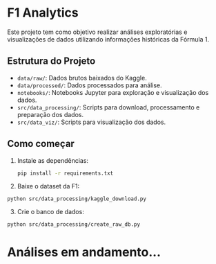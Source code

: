 # F1 Analytics

Este projeto tem como objetivo realizar análises exploratórias e visualizações de dados utilizando informações históricas da Fórmula 1.

## Estrutura do Projeto

- `data/raw/`: Dados brutos baixados do Kaggle.
- `data/processed/`: Dados processados para análise.
- `notebooks/`: Notebooks Jupyter para exploração e visualização dos dados.
- `src/data_processing/`: Scripts para download, processamento e preparação dos dados.
- `src/data_viz/`: Scripts para visualização dos dados.

## Como começar

1. Instale as dependências:
   ```sh
   pip install -r requirements.txt
2. Baixe o dataset da F1:

``python src/data_processing/kaggle_download.py``

3. Crie o banco de dados:

``python src/data_processing/create_raw_db.py``

# Análises em andamento...